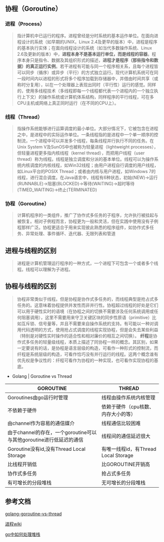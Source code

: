 ## 协程（Goroutine）
### 进程（Process）
> 指计算机中已运行的程序。进程曾经是分时系统的基本运作单位。在面向进程设计的系统（如早期的UNIX，Linux 2.4及更早的版本）中，进程是程序的基本执行实体；在面向线程设计的系统（如当代多数操作系统、Linux 2.6及更新的版本）中，**进程本身不是基本运行单位，而是线程的容器**。程序本身只是指令、数据及其组织形式的描述，**进程才是程序（那些指令和数据）的真正运行实例**。若干进程有可能与同一个程序相关系，且每个进程皆可以同步（循序）或异步（平行）的方式独立运行。现代计算机系统可在同一段时间内以进程的形式将多个程序加载到存储器中，并借由时间共享（或称时分复用），以在一个处理器上表现出同时（平行性）运行的感觉。同样的，使用多线程技术（多线程即每一个线程都代表一个进程内的一个独立执行上下文）的操作系统或计算机体系结构，同样程序的平行线程，可在多CPU主机或网络上真正同时运行（在不同的CPU上）。
### 线程（Thread）
> 指操作系统能够进行运算调度的最小单位。大部分情况下，它被包含在进程之中，是进程中的实际运作单位。一条线程指的是进程中一个单一顺序的控制流，一个进程中可以并发多个线程，每条线程并行执行不同的任务。在Unix System V及SunOS中也被称为轻量进程（lightweight processes），但轻量进程更多指内核线程（kernel thread），而把用户线程（user thread）称为线程。线程是独立调度和分派的基本单位。线程可以为操作系统内核调度的内核线程，如Win32线程；由用户进程自行调度的用户线程，如Linux平台的POSIX Thread；或者由内核与用户进程，如Windows 7的线程，进行混合调度。在Java语言中，线程有6种状态，初始(NEW)->运行(RUNNABLE)->阻塞(BLOCKED)->等待(WAITING)->超时等待(TIMED_WAITING)->终止(TERMINATED)
### 协程（Goroutine）
> 计算机程序的一类组件，推广了协作式多任务的子程序，允许执行被挂起与被恢复。相对子例程而言，协程更为一般和灵活，但在实践中使用没有子例程那样广泛。协程更适合于用来实现彼此熟悉的程序组件，如协作式多任务、异常处理、事件循环、迭代器、无限列表和管道
## 进程与线程的区别
> 进程是计算机管理运行程序的一种方式，一个进程下可包含一个或者多个线程。线程可以理解为子进程。
## 协程与线程的区别
> 协程非常类似于线程。但是协程是协作式多任务的，而线程典型是抢占式多任务的。这意味着协程提供并发性而非并行性。协程超过线程的好处是它们可以用于硬性实时的语境（在协程之间的切换不需要涉及任何系统调用或任何阻塞调用），这里不需要用来守卫关键区块的同步性原语（primitive）比如互斥锁、信号量等，并且不需要来自操作系统的支持。有可能以一种对调用代码透明的方式，使用抢占式调度的线程实现协程，但是会失去某些利益（特别是对硬性实时操作的适合性和相对廉价的相互之间切换）。
**纤程**是协作式多任务的轻量级线程，本质上描述了同协程一样的概念。其区别，如果一定要说有的话，是协程是语言层级的构造，可看作一种形式的控制流，而纤程是系统层级的构造，可看作恰巧没有并行运行的线程。这两个概念谁有优先权是争议性的：纤程可看作为协程的一种实现，也可看作实现协程的基底。
* Golang | Goroutine vs Thread

| GOROUTINE | THREAD |
| ------ | ------ |
| Goroutines由go运行时管理 | 线程由操作系统内核管理 |
| 不依赖于硬件 | 依赖于硬件（cpu核数、内存大小的等） |  
| 由channel作为容易的通信媒介 | 线程通信比较困难 |  
| 由于channel的存在，一个goroutine可以与其他goroutine进行低延迟的通信 | 线程间的通信延迟很大 | 
|Goroutine没有id,没有Thread Local Storage|有唯一线程id，有Thread Local Storage|
|比线程开销低|比GOROUTINE开销高|
|协作式多任务|抢占式多任务|
|有可增长的分段堆栈|无可增长的分段堆栈|
## 参考文档
[golang-goroutine-vs-thread](https://www.geeksforgeeks.org/golang-goroutine-vs-thread/)

[进程wiki](https://zh.wikipedia.org/wiki/%E8%A1%8C%E7%A8%8B)

[go中如何处理堆栈](https://blog.cloudflare.com/how-stacks-are-handled-in-go/)
